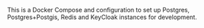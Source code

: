 This is a Docker Compose and configuration to set up Postgres, Postgres+Postgis, Redis and KeyCloak instances for development. 
